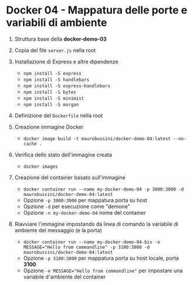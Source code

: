 # Docker 04 - Mappatura delle porte e variabili di ambiente

1) Struttura base della **docker-demo-03**

2) Copia del file `server.js` nella root

3) Installazione di Express e altre dipendenze
   - `npm install -S express`
   - `npm install -S handlebars`
   - `npm install -S express-handlebars`
   - `npm install -S bytes`
   - `npm install -S minimist`
   - `npm install -S morgan`

4) Definizione del `Dockerfile` nella root

5) Creazione immagine Docker 
   - `docker image build -t maurobussini/docker-demo-04:latest --no-cache .`

6) Verifica dello stato dell'immagine creata
   - `docker images`

10) Creazione del container basato sull'immagine
    - `docker container run --name my-docker-demo-04 -p 3000:3000 -d maurobussini/docker-demo-04:latest`
    - Opzione `-p 3000:3000` per mappatura porta su host
    - Opzione `-d` per esecuzione come "demone"
    - Opzione `-n my-docker-demo-04` nome del container

11) Riavviare l'immagine impostando da linea di comando la variabile di ambiente del messaggio (e la porta)
    - `docker container run --name my-docker-demo-04-bis -e MESSAGE="Hello from commandline" -p 3100:3000 -d maurobussini/docker-demo-04:latest`
    - Opzione `-p 3100:3000` per mappatura porta su host locale, porta **3100**
    - Opzione `-e MESSAGE="Hello from commandline"` per impostare una variabile d'ambiente del container